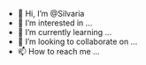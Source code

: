- 👋 Hi, I’m @Silvaria
- 👀 I’m interested in ...
- 🌱 I’m currently learning ...
- 💞️ I’m looking to collaborate on ...
- 📫 How to reach me ...

<!---
Silvaria/Silvaria is a ✨ special ✨ repository because its `README.md` (this file) appears on your GitHub profile.
You can click the Preview link to take a look at your changes.
--->
